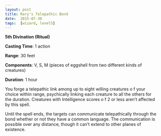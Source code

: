 ```yaml
---
layout: post
title: Rary's Telepathic Bond
date:  2015-07-30
tags:  [wizard, level5]
---
```


**5th Divination (Ritual)**

**Casting Time**: 1 action

**Range**: 30 feet

**Components**: V, S, M (pieces of eggshell from two different kinds of creatures)

**Duration**: 1 hour

You forge a telepathic link among up to eight willing creatures o f your choice within range, psychically linking each creature to all the others for the duration.
Creatures with Intelligence scores o f 2 or less aren’t affected by this spell.

Until the spell ends, the targets can communicate telepathically through the bond whether or not they have a common language. The communication is possible over any distance, though it can’t extend to other planes of existence.

